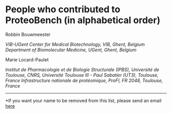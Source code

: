 # People who contributed to ProteoBench (in alphabetical order)

Robbin Bouwmeester

*VIB-UGent Center for Medical Biotechnology, VIB, Ghent, Belgium*
*Department of Biomolecular Medicine, UGent, Ghent, Belgium*

Marie Locard-Paulet 

*Institut de Pharmacologie et de Biologie Structurale (IPBS), Université de Toulouse, CNRS, Université Toulouse III - Paul Sabatier (UT3), Toulouse, France*
*Infrastructure nationale de protéomique, ProFI, FR 2048, Toulouse, France*



--------
*If you want your name to be removed from this list, please send an email [here](mailto:proteobench@eubic-ms.org?subject=ProteoBench_query) 


